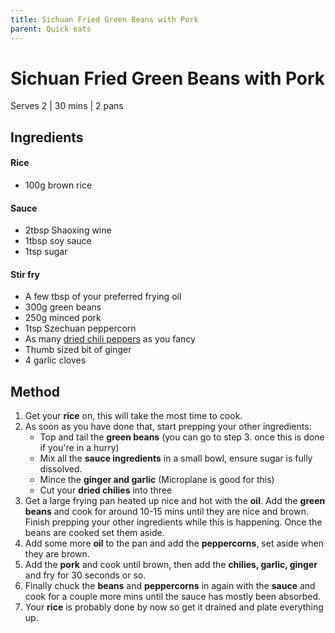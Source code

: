 ```yaml
---
title: Sichuan Fried Green Beans with Pork
parent: Quick eats
---
```


# Sichuan Fried Green Beans with Pork

Serves 2 \| 30 mins \| 2 pans

## Ingredients 

#### Rice 

- 100g brown rice

#### Sauce

- 2tbsp Shaoxing wine
- 1tbsp soy sauce
- 1tsp sugar

#### Stir fry

- A few tbsp of your preferred frying oil
- 300g green beans
- 250g minced pork
- 1tsp Szechuan peppercorn
- As many [dried chili peppers](https://www.souschef.co.uk/products/long-dried-chilli) as you fancy 
- Thumb sized bit of ginger
- 4 garlic cloves
    
## Method

1. Get your **rice** on, this will take the most time to cook.
1. As soon as you have done that, start prepping your other ingredients:
    - Top and tail the **green beans** (you can go to step 3. once this is done if you're in a hurry)
    - Mix all the **sauce ingredients** in a small bowl, ensure sugar is fully dissolved.
    - Mince the **ginger and garlic** (Microplane is good for this)
    - Cut your **dried chilies** into three
1. Get a large frying pan heated up nice and hot with the **oil**. Add the **green beans** and cook for around 10-15 mins until they are nice and brown. Finish prepping your other ingredients while this is happening. Once the beans are cooked set them aside.
1. Add some more **oil** to the pan and add the **peppercorns**, set aside when they are brown.
1. Add the **pork** and cook until brown, then add the **chilies, garlic, ginger** and fry for 30 seconds or so.
1. Finally chuck the **beans** and **peppercorns** in again with the **sauce** and cook for a couple more mins until the sauce has mostly been absorbed. 
1. Your **rice** is probably done by now so get it drained and plate everything up.